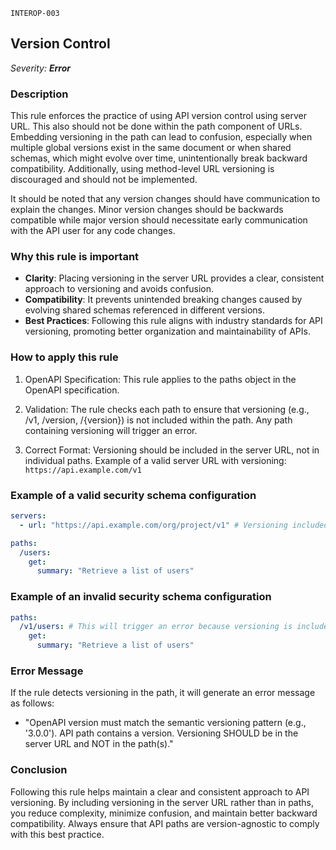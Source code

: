 `INTEROP-003`

## Version Control

_Severity: **Error**_

### Description

This rule enforces the practice of using API version control using server URL. This also should not be done within the path component of URLs. Embedding versioning in the path can lead to confusion, especially when multiple global versions exist in the same document or when shared schemas, which might evolve over time, unintentionally break backward compatibility. Additionally, using method-level URL versioning is discouraged and should not be implemented.

It should be noted that any version changes should have communication to explain the changes. Minor version changes should be backwards compatible while major version should necessitate early communication with the API user for any code changes.

### Why this rule is important

- **Clarity**: Placing versioning in the server URL provides a clear, consistent approach to versioning and avoids confusion.
- **Compatibility**: It prevents unintended breaking changes caused by evolving shared schemas referenced in different versions.
- **Best Practices**: Following this rule aligns with industry standards for API versioning, promoting better organization and maintainability of APIs.

### How to apply this rule

1. OpenAPI Specification:
   This rule applies to the paths object in the OpenAPI specification.

2. Validation:
   The rule checks each path to ensure that versioning (e.g., /v1, /version, /{version}) is not included within the path.
   Any path containing versioning will trigger an error.

3. Correct Format:
   Versioning should be included in the server URL, not in individual paths.
   Example of a valid server URL with versioning: `https://api.example.com/v1`

### Example of a valid security schema configuration

```yaml
servers:
  - url: "https://api.example.com/org/project/v1" # Versioning included in the server URL

paths:
  /users:
    get:
      summary: "Retrieve a list of users"
```

### Example of an invalid security schema configuration

```yaml
paths:
  /v1/users: # This will trigger an error because versioning is included in the path.
    get:
      summary: "Retrieve a list of users"
```

### Error Message

If the rule detects versioning in the path, it will generate an error message as follows:

- "OpenAPI version must match the semantic versioning pattern (e.g., '3.0.0'). API path contains a version. Versioning SHOULD be in the server URL and NOT in the path(s)."

### Conclusion

Following this rule helps maintain a clear and consistent approach to API versioning. By including versioning in the server URL rather than in paths, you reduce complexity, minimize confusion, and maintain better backward compatibility. Always ensure that API paths are version-agnostic to comply with this best practice.
